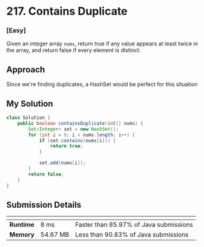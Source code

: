 # 217. Contains Duplicate

### [**Easy**]

Given an integer array `nums`, return true if any value appears at least twice in the array, 
and return false if every element is distinct.

## Approach

Since we're finding duplicates, a HashSet would be perfect for this situation

## My Solution

````java
class Solution {
    public boolean containsDuplicate(int[] nums) {
        Set<Integer> set = new HashSet();
        for (int i = 0; i < nums.length; i++) {
            if (set.contains(nums[i])) {
                return true;
            }

            set.add(nums[i]);
        }
        return false;
    }
}
````

## Submission Details

| <!-- -->    | <!-- --> | <!-- -->                               |
|-------------|----------|----------------------------------------|
| **Runtime** | 8 ms     | Faster than 85.97% of Java submissions | 
| **Memory**  | 54.67 MB | Less than 90.83% of Java submissions   |









